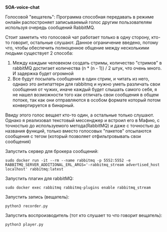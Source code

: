 **SOA-voice-chat**

Голосовой "вещатель":
Программа способная передавать в режиме онлайн распостроняет записываемый голос другим пользователям используя очередь сообщений RabbitMQ.

Стоит заметить что голосовой чат работает только в одну сторону, кто-то говорит, остальные слушают. Данное ограничение введено, потому что, чтобы обеспечить полноценное общение между несколькими людьми существует 2 способа:
1) Между каждым человеком создать стримы, количество "стримов" в rabbitMQ достигает количества (n * (n - 1)) / 2 штук, что очень много. И задержка будет огромной
2) Все будут посылать сообщения в один стрим, и читать из него, однако это антипаттерн для  rabbitmq и нужно уметь различать свои сообщения от чужих, иначе каждый будет слышать самого себя, я не нашел возможности того как отличать свои сообщения в общем потоке, так как они отправляются в особом формате который потом конвертируется в бинарный.

Ввиду этого голос вещает кто-то один, а остальные только слушают. Однако я реализовал текстовый мессенджер и встроил его в Мафию, с точностью до используемого метода(RabbitMQ) и даже с точностью до названия функций, только вместо голосовых "пакетов" отсылаются сообщения с тегом (который позволяет отфильтровывать свои сообщения)

Запустить сервер для брокера сообщений:
```
sudo docker run -it --rm --name rabbitmq -p 5552:5552 -e RABBITMQ_SERVER_ADDITIONAL_ERL_ARGS='-rabbitmq_stream advertised_host localhost' rabbitmq:latest
```

Запустить плагин для rabbitMQ:
```
sudo docker exec rabbitmq rabbitmq-plugins enable rabbitmq_stream
```

Запустить запись (вещатель):
```
python3 recorder.py
```

Запустить воспроизводитель (тот кто слушает то что говорит вещатель):
```
python3 player.py
```

